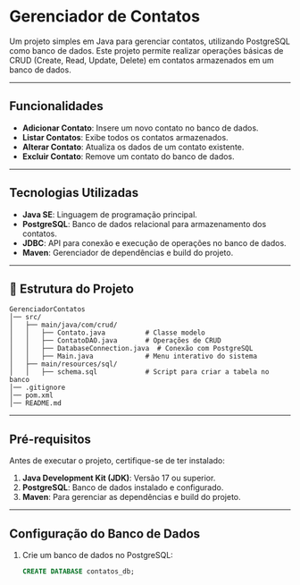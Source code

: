 # Gerenciador de Contatos

Um projeto simples em Java para gerenciar contatos, utilizando PostgreSQL como banco de dados. Este projeto permite realizar operações básicas de CRUD (Create, Read, Update, Delete) em contatos armazenados em um banco de dados.

---

## Funcionalidades

- **Adicionar Contato**: Insere um novo contato no banco de dados.
- **Listar Contatos**: Exibe todos os contatos armazenados.
- **Alterar Contato**: Atualiza os dados de um contato existente.
- **Excluir Contato**: Remove um contato do banco de dados.

---

## Tecnologias Utilizadas

- **Java SE**: Linguagem de programação principal.
- **PostgreSQL**: Banco de dados relacional para armazenamento dos contatos.
- **JDBC**: API para conexão e execução de operações no banco de dados.
- **Maven**: Gerenciador de dependências e build do projeto.

---
## 📂 Estrutura do Projeto

```
GerenciadorContatos
│── src/
│   ├── main/java/com/crud/
│   │   ├── Contato.java          # Classe modelo
│   │   ├── ContatoDAO.java       # Operações de CRUD
│   │   ├── DatabaseConnection.java  # Conexão com PostgreSQL
│   │   ├── Main.java             # Menu interativo do sistema
│   ├── main/resources/sql/
│   │   ├── schema.sql            # Script para criar a tabela no banco
│── .gitignore
│── pom.xml
│── README.md
```
---
## Pré-requisitos

Antes de executar o projeto, certifique-se de ter instalado:

1. **Java Development Kit (JDK)**: Versão 17 ou superior.
2. **PostgreSQL**: Banco de dados instalado e configurado.
3. **Maven**: Para gerenciar as dependências e build do projeto.

---

## Configuração do Banco de Dados

1. Crie um banco de dados no PostgreSQL:
   ```sql
   CREATE DATABASE contatos_db;
